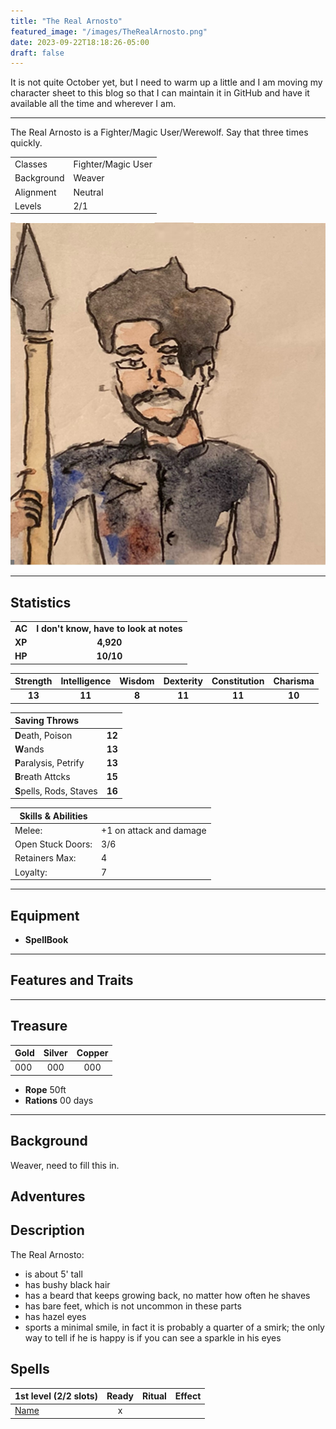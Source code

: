 ```yaml
---
title: "The Real Arnosto"
featured_image: "/images/TheRealArnosto.png"
date: 2023-09-22T18:18:26-05:00
draft: false
---
```


It is not quite October yet, but I need to warm up a little
and I am moving my character sheet to this blog so that I 
can maintain it in GitHub and have it available all the time
and wherever I am.

---

The Real Arnosto is a Fighter/Magic User/Werewolf. Say that three
times quickly.

|          |                  |
|----------|------------------|
|Classes   |Fighter/Magic User|
|Background|Weaver            |
|Alignment |Neutral           |
|Levels    |2/1               |

![The Real Arnosto](/images/TheRealArnosto.png)

---

## Statistics

|             |           |
| :---------- | :-------: |
| **AC**      | **I don't know, have to look at notes**    |
| **XP**      | **4,920** |
| **HP**      | **10/10** |

|  Strength  | Intelligence |  Wisdom  |  Dexterity  |  Constitution  |  Charisma  |
| :--------: | :----------: | :------: | :---------: | :------------: | :--------: |
| **13**     | **11**       | **8**    | **11**      | **11**         | **10**     |

| Saving Throws            |          |
| :----------------------- | :------: |
| **D**eath, Poison        |  **12**  |
| **W**ands                |  **13**  |
| **P**aralysis, Petrify   |  **13**  |
| **B**reath Attcks        |  **15**  |
| **S**pells, Rods, Staves |  **16**  |

| Skills & Abilities |                          |
| ------------------ | ------------------------ |
| Melee:             | +1 on attack and damage  |
| Open Stuck Doors:  | 3/6                      |
| Retainers Max:     | 4                        |
| Loyalty:           | 7                        |


---

## Equipment

- **SpellBook**

---

## Features and Traits


---

## Treasure

| Gold | Silver | Copper |
| :--- | :----: | :----: |
| 000  |   000  |   000  |

- **Rope** 50ft
- **Rations** 00 days

---


## Background

Weaver, need to fill this in.

## Adventures


## Description

The Real Arnosto:

 - is about 5' tall
 - has bushy black hair
 - has a beard that keeps growing back, no matter how often he shaves
 - has bare feet, which is not uncommon in these parts
 - has hazel eyes
 - sports a minimal smile, in fact it is probably a quarter of a smirk; the only way to tell if he is happy is if you can see a sparkle in his eyes

## Spells

| 1st level (2/2 slots)                            | Ready | Ritual | Effect                                                                                    |
| ------------------------------------------------ | :---: | :----: | :---------------------------------------------------------------------------------------: |
| [Name](https://link.to.necrotic.gnome.srd/)      |   x   |        |                                                                                           |

